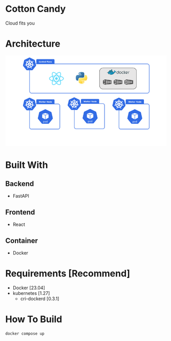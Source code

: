 # Cotton Candy
Cloud fits you

# Architecture

<img src="assets/architecture.png">

# Built With
## Backend
- FastAPI

## Frontend
- React

## Container
- Docker

# Requirements [Recommend]
- Docker [23.04]
- kubernetes [1.27]
  - cri-dockerd [0.3.1]

# How To Build
```bash
docker compose up
```
